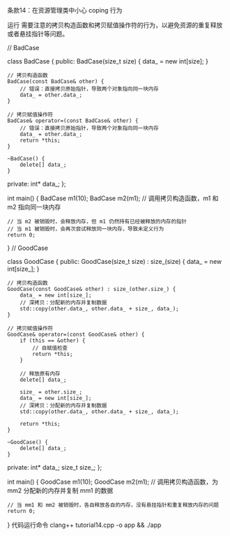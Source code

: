 条款14：在资源管理类中小心 coping 行为

运行
需要注意的拷贝构造函数和拷贝赋值操作符的行为，以避免资源的重复释放或者悬挂指针等问题。

// BadCase

class BadCase {
public:
    BadCase(size_t size) {
        data_ = new int[size];
    }

    // 拷贝构造函数
    BadCase(const BadCase& other) {
        // 错误：直接拷贝原始指针，导致两个对象指向同一块内存
        data_ = other.data_;
    }

    // 拷贝赋值操作符
    BadCase& operator=(const BadCase& other) {
        // 错误：直接拷贝原始指针，导致两个对象指向同一块内存
        data_ = other.data_;
        return *this;
    }

    ~BadCase() {
        delete[] data_;
    }

private:
    int* data_;
};

int main() {
    BadCase m1(10);
    BadCase m2(m1); // 调用拷贝构造函数，m1 和 m2 指向同一块内存

    // 当 m2 被销毁时，会释放内存，但 m1 仍然持有已经被释放的内存的指针
    // 当 m1 被销毁时，会再次尝试释放同一块内存，导致未定义行为
    return 0;
}
// GoodCase

class GoodCase {
public:
    GoodCase(size_t size) : size_(size) {
        data_ = new int[size_];
    }

    // 拷贝构造函数
    GoodCase(const GoodCase& other) : size_(other.size_) {
        data_ = new int[size_];
        // 深拷贝：分配新的内存并复制数据
        std::copy(other.data_, other.data_ + size_, data_); 
    }

    // 拷贝赋值操作符
    GoodCase& operator=(const GoodCase& other) {
        if (this == &other) {
            // 自赋值检查
            return *this;
        }
        
        // 释放原有内存
        delete[] data_;

        size_ = other.size_;
        data_ = new int[size_];
        // 深拷贝：分配新的内存并复制数据
        std::copy(other.data_, other.data_ + size_, data_);

        return *this;
    }

    ~GoodCase() {
        delete[] data_;
    }

private:
    int* data_;
    size_t size_;
};

int main() {
    GoodCase m1(10);
    GoodCase m2(m1); // 调用拷贝构造函数，为 mm2 分配新的内存并复制 mm1 的数据

    // 当 mm1 和 mm2 被销毁时，各自释放各自的内存，没有悬挂指针和重复释放内存的问题
    return 0;
}
代码运行命令
clang++ tutorial14.cpp -o app && ./app
